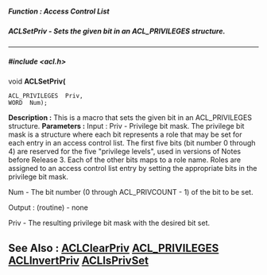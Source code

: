 ##### Function : Access Control List
##### ACLSetPriv - Sets the given bit in an ACL_PRIVILEGES structure.
---
##### #include <acl.h>
void **ACLSetPriv(**

	ACL_PRIVILEGES  Priv,
	WORD  Num);
**Description :**
This is a macro that sets the given bit in an ACL_PRIVILEGES structure.
**Parameters :**
Input :
Priv  -  Privilege bit mask.  The privilege bit mask is a structure where each bit represents a role that may be set for each entry in an access control list.  The first five bits (bit number 0 through 4) are reserved for the five "privilege levels", used in versions of Notes before Release 3.   Each of the other bits maps to a role name.  Roles are assigned to an access control list entry by setting the appropriate bits in the privilege bit mask.

Num  -  The bit number (0 through ACL_PRIVCOUNT - 1) of the bit to be set.

Output :
(routine)  -  none


Priv  -  The resulting privilege bit mask with the desired bit set.

**See Also :**
[ACLClearPriv](D:/md_files/ACLClearPriv.md)
[ACL_PRIVILEGES](D:/md_files/ACL_PRIVILEGES.md)
[ACLInvertPriv](D:/md_files/ACLInvertPriv.md)
[ACLIsPrivSet](D:/md_files/ACLIsPrivSet.md)
---
